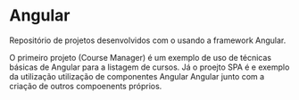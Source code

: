 # Angular
Repositório de projetos desenvolvidos com o usando a framework Angular.

O primeiro projeto (Course Manager) é um exemplo de uso de técnicas básicas de Angular para a listagem de cursos.
Já o proejto SPA é e exemplo da utilização utilização de componentes Angular Angular junto com a criação de outros compoenents próprios.
